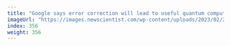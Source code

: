 ```yaml
---
title: "Google says error correction will lead to useful quantum computers"
imageUrl: "https://images.newscientist.com/wp-content/uploads/2023/02/23125456/SEI_145464808.jpg?width=600"
index: 356
weight: 356
---
```

